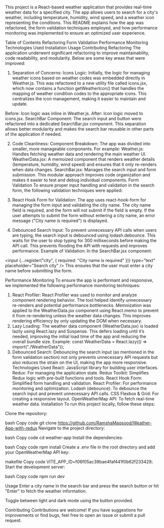 This project is a React-based weather application that provides real-time weather data for a specified city. The app allows users to search for a city's weather, including temperature, humidity, wind speed, and a weather icon representing the conditions. This README explains how the app was refactored, the form validation techniques employed, and how performance monitoring was implemented to ensure an optimized user experience.

Table of Contents
Refactoring
Form Validation
Performance Monitoring
Technologies Used
Installation
Usage
Contributing
Refactoring
The application underwent significant refactoring to improve maintainability, code readability, and modularity. Below are some key areas that were improved:

1. Separation of Concerns:
Icons Logic: Initially, the logic for managing weather icons based on weather codes was embedded directly in Weather.js. This was refactored to a new utility file called icons.jsx, which now contains a function getWeatherIcon() that handles the mapping of weather condition codes to the appropriate icons. This centralizes the icon management, making it easier to maintain and update.

Before: Icon logic was inline in Weather.js.
After: Icon logic moved to icons.jsx.
SearchBar Component: The search input and button were refactored into a dedicated SearchBar.jsx component. This separation allows better modularity and makes the search bar reusable in other parts of the application if needed.

2. Code Cleanliness:
Component Breakdown: The app was divided into smaller, more manageable components. For example:
Weather.js: Handles fetching weather data and rendering the main weather UI.
WeatherData.jsx: A memoized component that renders weather details (temperature, humidity, wind speed) and ensures that it only re-renders when data changes.
SearchBar.jsx: Manages the search input and form submission.
This modular approach improves code organization and makes it easier to test and debug individual components.
Form Validation
To ensure proper input handling and validation in the search form, the following validation techniques were applied:

1. React Hook Form for Validation:
The app uses react-hook-form for managing the form input and validating the city name.
The city name field is required, and the form will not submit if the field is empty. If the user attempts to submit the form without entering a city name, an error message ("City name is required") is displayed.
2. Debounced Search Input:
To prevent unnecessary API calls when users are typing, the search input is debounced using lodash.debounce. This waits for the user to stop typing for 300 milliseconds before making the API call. This prevents flooding the API with requests and improves performance.
Example of Validation:
In the SearchBar.jsx component:

<input
  {...register("city", { required: "City name is required" })}
  type="text"
  placeholder="Search city"
/>
This ensures that the user must enter a city name before submitting the form.

Performance Monitoring
To ensure the app is performant and responsive, we implemented the following performance monitoring techniques:

1. React Profiler:
React Profiler was used to monitor and analyze component rendering behavior. The tool helped identify unnecessary re-renders and potential performance bottlenecks.
Memoization was applied to the WeatherData.jsx component using React.memo to prevent it from re-rendering unless the weather data changes. This improves rendering efficiency by only updating the DOM when necessary.
2. Lazy Loading:
The weather data component (WeatherData.jsx) is loaded lazily using React.lazy and Suspense. This defers loading until it’s needed, improving the initial load time of the app and reducing the overall bundle size.
Example:
const WeatherData = React.lazy(() => import("./WeatherData"));
3. Debounced Search:
Debouncing the search input (as mentioned in the form validation section) not only prevents unnecessary API requests but also reduces the strain on the UI, making the app more responsive.
Technologies Used
React: JavaScript library for building user interfaces.
Redux: For managing the application state.
Redux Toolkit: Simplifies Redux logic with pre-built functions and tools.
React Hook Form: Simplified form handling and validation.
React Profiler: For performance monitoring and optimization.
Lodash (debounce): To debounce the search input and prevent unnecessary API calls.
CSS Flexbox & Grid: For creating a responsive layout.
OpenWeatherMap API: To fetch real-time weather data.
Installation
To run this project locally, follow these steps:

Clone the repository:

bash
Copy code
git clone https://github.com/RamshaMaqsood/Weather-App-with-redux
Navigate to the project directory:

bash
Copy code
cd weather-app
Install the dependencies:

bash
Copy code
npm install
Create a .env file in the root directory and add your OpenWeatherMap API key:

makefile
Copy code
VITE_APP_ID=f06f05ac39bae4faf441f0b62f233429;
Start the development server:

bash
Copy code
npm run dev

Usage
Enter a city name in the search bar and press the search button or hit "Enter" to fetch the weather information.

Toggle between light and dark mode using the button provided.

Contributing
Contributions are welcome! If you have suggestions for improvements or find bugs, feel free to open an issue or submit a pull request.

